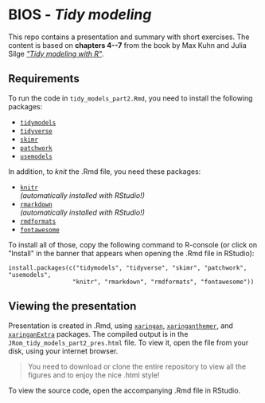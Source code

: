 # BIOS - _Tidy modeling_

This repo contains a presentation and summary with short exercises. The 
content is based on __chapters 4--7__ from the book by Max Kuhn and Julia Silge
[_"Tidy modeling with R"_](https://www.tmwr.org/).

## Requirements

To run the code in `tidy_models_part2.Rmd`, you need to install the following
packages:

- [`tidymodels`](https://www.tidymodels.org/)
- [`tidyverse`](https://www.tidyverse.org/)
- [`skimr`](https://docs.ropensci.org/skimr/)
- [`patchwork`](https://patchwork.data-imaginist.com/index.html)
- [`usemodels`](https://usemodels.tidymodels.org/)

In addition, to _knit_ the .Rmd file, you need these packages:

- [`knitr`](https://yihui.org/knitr/)    
_(automatically installed with RStudio!)_
- [`rmarkdown`](https://rmarkdown.rstudio.com/lesson-1.html)    
_(automatically installed with RStudio!)_
- [`rmdformats`](https://github.com/juba/rmdformats#installation)
- [`fontawesome`](https://rstudio.github.io/fontawesome/)

To install all of those, copy the following command to R-console (or click on
"Install" in the banner that appears when opening the .Rmd file in RStudio):

```{r}
install.packages(c("tidymodels", "tidyverse", "skimr", "patchwork", "usemodels",
                  "knitr", "rmarkdown", "rmdformats", "fontawesome"))
```

## Viewing the presentation

Presentation is created in .Rmd, using [`xaringan`](https://github.com/yihui/xaringan),
[`xaringanthemer`](https://pkg.garrickadenbuie.com/xaringanthemer/),
and [`xaringanExtra`](https://pkg.garrickadenbuie.com/xaringanExtra/#/README?id=xaringanextra)
packages. The compiled output is in the `JRom_tidy_models_part2_pres.html` file.
To view it, open the file from your disk, using your internet browser.

> You need to download or clone the entire repository to view all the figures
> and to enjoy the nice .html style!

To view the source code, open the accompanying .Rmd file in RStudio.
